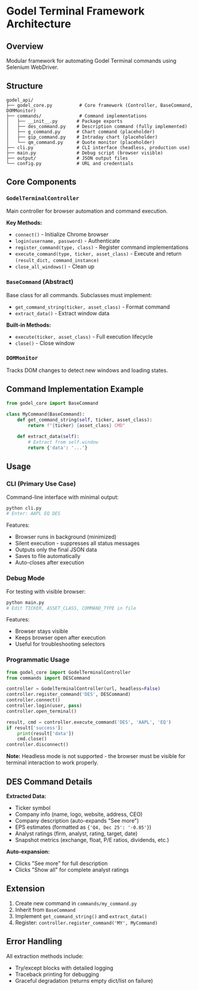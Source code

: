 # Godel Terminal Framework Architecture

## Overview
Modular framework for automating Godel Terminal commands using Selenium WebDriver.

## Structure

```
godel_api/
├── godel_core.py          # Core framework (Controller, BaseCommand, DOMMonitor)
├── commands/              # Command implementations
│   ├── __init__.py       # Package exports
│   ├── des_command.py    # Description command (fully implemented)
│   ├── g_command.py      # Chart command (placeholder)
│   ├── gip_command.py    # Intraday chart (placeholder)
│   └── qm_command.py     # Quote monitor (placeholder)
├── cli.py                # CLI interface (headless, production use)
├── main.py               # Debug script (browser visible)
├── output/               # JSON output files
└── config.py             # URL and credentials
```

## Core Components

### `GodelTerminalController`
Main controller for browser automation and command execution.

**Key Methods:**
- `connect()` - Initialize Chrome browser
- `login(username, password)` - Authenticate
- `register_command(type, class)` - Register command implementations
- `execute_command(type, ticker, asset_class)` - Execute and return `(result_dict, command_instance)`
- `close_all_windows()` - Clean up

### `BaseCommand` (Abstract)
Base class for all commands. Subclasses must implement:
- `get_command_string(ticker, asset_class)` - Format command
- `extract_data()` - Extract window data

**Built-in Methods:**
- `execute(ticker, asset_class)` - Full execution lifecycle
- `close()` - Close window

### `DOMMonitor`
Tracks DOM changes to detect new windows and loading states.

## Command Implementation Example

```python
from godel_core import BaseCommand

class MyCommand(BaseCommand):
    def get_command_string(self, ticker, asset_class):
        return f"{ticker} {asset_class} CMD"
    
    def extract_data(self):
        # Extract from self.window
        return {'data': '...'}
```

## Usage

### CLI (Primary Use Case)
Command-line interface with minimal output:
```bash
python cli.py
# Enter: AAPL EQ DES
```

Features:
- Browser runs in background (minimized)
- Silent execution - suppresses all status messages
- Outputs only the final JSON data
- Saves to file automatically
- Auto-closes after execution

### Debug Mode
For testing with visible browser:
```bash
python main.py
# Edit TICKER, ASSET_CLASS, COMMAND_TYPE in file
```

Features:
- Browser stays visible
- Keeps browser open after execution
- Useful for troubleshooting selectors

### Programmatic Usage
```python
from godel_core import GodelTerminalController
from commands import DESCommand

controller = GodelTerminalController(url, headless=False)
controller.register_command('DES', DESCommand)
controller.connect()
controller.login(user, pass)
controller.open_terminal()

result, cmd = controller.execute_command('DES', 'AAPL', 'EQ')
if result['success']:
    print(result['data'])
    cmd.close()
controller.disconnect()
```

**Note:** Headless mode is not supported - the browser must be visible for terminal interaction to work properly.

## DES Command Details

**Extracted Data:**
- Ticker symbol
- Company info (name, logo, website, address, CEO)
- Company description (auto-expands "See more")
- EPS estimates (formatted as `{'Q4, Dec 25': '-0.85'}`)
- Analyst ratings (firm, analyst, rating, target, date)
- Snapshot metrics (exchange, float, P/E ratios, dividends, etc.)

**Auto-expansion:**
- Clicks "See more" for full description
- Clicks "Show all" for complete analyst ratings

## Extension

1. Create new command in `commands/my_command.py`
2. Inherit from `BaseCommand`
3. Implement `get_command_string()` and `extract_data()`
4. Register: `controller.register_command('MY', MyCommand)`

## Error Handling

All extraction methods include:
- Try/except blocks with detailed logging
- Traceback printing for debugging
- Graceful degradation (returns empty dict/list on failure) 